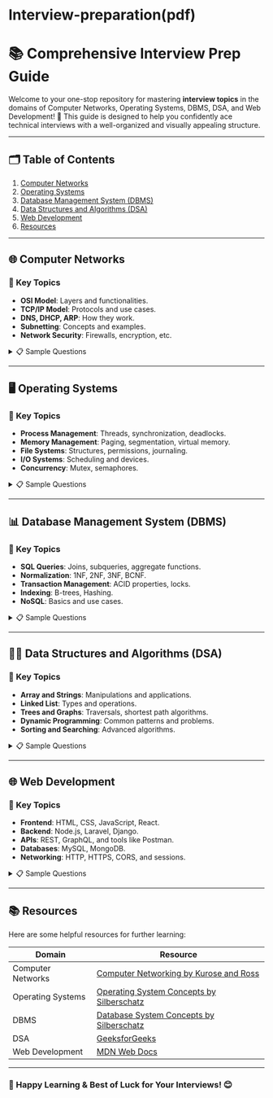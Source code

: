 # Interview-preparation(pdf)
# 📚 Comprehensive Interview Prep Guide

Welcome to your one-stop repository for mastering **interview topics** in the domains of Computer Networks, Operating Systems, DBMS, DSA, and Web Development! 🎯 This guide is designed to help you confidently ace technical interviews with a well-organized and visually appealing structure.

---

## 🗂️ Table of Contents
1. [Computer Networks](#computer-networks)
2. [Operating Systems](#operating-systems)
3. [Database Management System (DBMS)](#database-management-system-dbms)
4. [Data Structures and Algorithms (DSA)](#data-structures-and-algorithms-dsa)
5. [Web Development](#web-development)
6. [Resources](#resources)

---

## 🌐 Computer Networks

### 🔑 Key Topics
- **OSI Model**: Layers and functionalities.
- **TCP/IP Model**: Protocols and use cases.
- **DNS, DHCP, ARP**: How they work.
- **Subnetting**: Concepts and examples.
- **Network Security**: Firewalls, encryption, etc.

<details>
  <summary>📋 Sample Questions</summary>

1. What is the difference between TCP and UDP?
2. Explain the process of DHCP.
3. How does ARP work?
4. What is the significance of subnet masks?
5. How does a VPN ensure secure communication?
</details>

---

## 🖥️ Operating Systems

### 🔑 Key Topics
- **Process Management**: Threads, synchronization, deadlocks.
- **Memory Management**: Paging, segmentation, virtual memory.
- **File Systems**: Structures, permissions, journaling.
- **I/O Systems**: Scheduling and devices.
- **Concurrency**: Mutex, semaphores.

<details>
  <summary>📋 Sample Questions</summary>

1. Explain the difference between a process and a thread.
2. What are deadlocks, and how can they be prevented?
3. Describe the paging process in virtual memory.
4. How does the OS manage file permissions?
5. What are semaphores, and how are they used?
</details>

---

## 📊 Database Management System (DBMS)

### 🔑 Key Topics
- **SQL Queries**: Joins, subqueries, aggregate functions.
- **Normalization**: 1NF, 2NF, 3NF, BCNF.
- **Transaction Management**: ACID properties, locks.
- **Indexing**: B-trees, Hashing.
- **NoSQL**: Basics and use cases.

<details>
  <summary>📋 Sample Questions</summary>

1. Write a query to find the second highest salary in a table.
2. Explain the difference between clustered and non-clustered indexes.
3. What are the ACID properties of a transaction?
4. How does database normalization help?
5. Compare SQL and NoSQL databases.
</details>

---

## 🧑‍💻 Data Structures and Algorithms (DSA)

### 🔑 Key Topics
- **Array and Strings**: Manipulations and applications.
- **Linked List**: Types and operations.
- **Trees and Graphs**: Traversals, shortest path algorithms.
- **Dynamic Programming**: Common patterns and problems.
- **Sorting and Searching**: Advanced algorithms.

<details>
  <summary>📋 Sample Questions</summary>

1. Reverse a linked list.
2. Implement a binary search.
3. Solve the knapsack problem using dynamic programming.
4. Write a code for the DFS and BFS of a graph.
5. Find the maximum sum subarray (Kadane’s Algorithm).
</details>

---

## 🌐 Web Development

### 🔑 Key Topics
- **Frontend**: HTML, CSS, JavaScript, React.
- **Backend**: Node.js, Laravel, Django.
- **APIs**: REST, GraphQL, and tools like Postman.
- **Databases**: MySQL, MongoDB.
- **Networking**: HTTP, HTTPS, CORS, and sessions.

<details>
  <summary>📋 Sample Questions</summary>

1. Explain the difference between inline, block, and inline-block elements.
2. How does React's Virtual DOM work?
3. Write a RESTful API for a CRUD operation.
4. Explain the working of CORS in web development.
5. What are JWTs, and how are they used in authentication?
</details>

---

## 📚 Resources

Here are some helpful resources for further learning:

| **Domain**       | **Resource**                                       |
|-------------------|---------------------------------------------------|
| Computer Networks | [Computer Networking by Kurose and Ross](https://www.amazon.com) |
| Operating Systems | [Operating System Concepts by Silberschatz](https://www.amazon.com) |
| DBMS             | [Database System Concepts by Silberschatz](https://www.amazon.com) |
| DSA              | [GeeksforGeeks](https://www.geeksforgeeks.org)     |
| Web Development  | [MDN Web Docs](https://developer.mozilla.org)      |

---

### 🚀 Happy Learning & Best of Luck for Your Interviews! 😊


